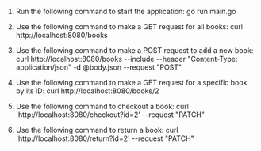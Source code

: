 1. Run the following command to start the application:
go run main.go

2. Use the following command to make a GET request for all books:
curl http://localhost:8080/books

3. Use the following command to make a POST request to add a new book:
curl http://localhost:8080/books
--include
--header "Content-Type: application/json"
-d @body.json
--request "POST"

4. Use the following command to make a GET request for a specific book by its ID:
curl http://localhost:8080/books/2

5. Use the following command to checkout a book:
curl 'http://localhost:8080/checkout?id=2'
--request "PATCH"

6. Use the following command to return a book:
curl 'http://localhost:8080/return?id=2'
--request "PATCH"


